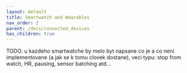```yaml
---
layout: default
title: Smartwatch and Wearables
nav_order: 2
parent: /docs/connected_devices
has_children: true
---
```


TODO: u kazdeho smartwatche by melo byt napsane co je a co neni implementovane (a jak se k tomu clovek dostane), veci typu: stop from watch, HR, pausing, sensor batching atd...